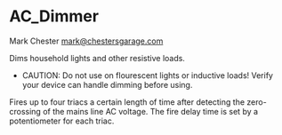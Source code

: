 AC_Dimmer
=========

Mark Chester <mark@chestersgarage.com>
  
Dims household lights and other resistive loads.
  
* CAUTION: Do not use on flourescent lights or inductive loads! Verify your device can handle dimming before using.
  
Fires up to four triacs a certain length of time after detecting the zero-crossing of the mains line AC voltage.  The fire delay time is set by a potentiometer for each triac.
